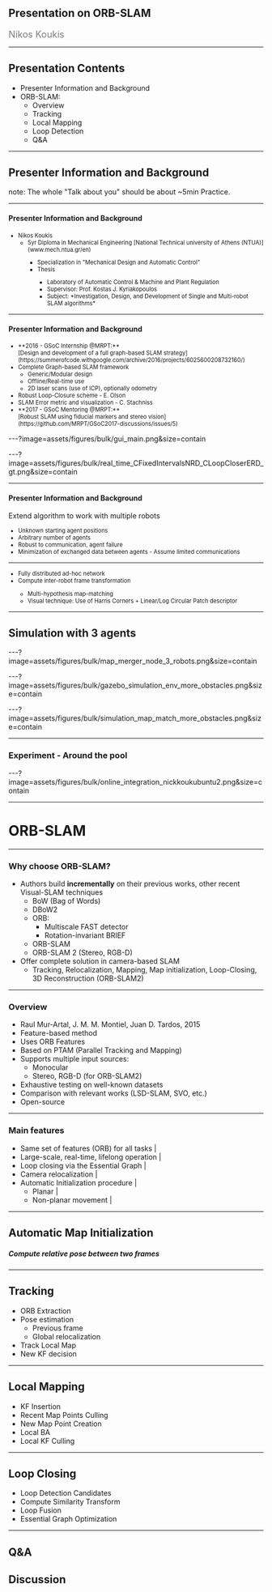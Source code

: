 <!-- .slide: class="center" -->
## Presentation on ORB-SLAM

<div style="color:gray; font-size: 1.3em">
Nikos Koukis<br>
</div>

---

## Presentation Contents

- Presenter Information and Background
- ORB-SLAM:
  - Overview
  - Tracking
  - Local Mapping
  - Loop Detection
  - Q&A


---

<!-- .slide: class="center" -->
## Presenter Information and Background

note:
The whole "Talk about you" should be about ~5min
Practice.

---

#### Presenter Information and Background

<div style="font-size:0.8em">
<ul>
  <li>Nikos Koukis
  <ul>
  <li> 5yr Diploma in Mechanical Engineering [National Technical university of Athens (NTUA)](www.mech.ntua.gr/en)</li>
  <ul>
    <li> Specialization in "Mechanical Design and Automatic Control"</li>
    <li>Thesis</li>
    <ul>
      <li>  Laboratory of Automatic Control & Machine and Plant Regulation</li>
      <li>  Supervisor: Prof. Kostas J. Kyriakopoulos</li>
      <li>  Subject: *Investigation, Design, and Development of Single and Multi-robot SLAM algorithms*</li>
  </ul>
  </ul>
</ul>
</div>

---

#### Presenter Information and Background

<div style="font-size:0.8em">
<ul>
  <li>**2016 - GSoC Internship @MRPT:**<br>[Design and development of a full graph-based SLAM strategy](https://summerofcode.withgoogle.com/archive/2016/projects/6025600208732160/)
  <li>  Complete Graph-based SLAM framework
  <ul>
    <li> Generic/Modular design
    <li> Offline/Real-time use
    <li> 2D laser scans (use of ICP), optionally odometry
  </ul>
  <li> Robust Loop-Closure scheme - E.  Olson
  <li> SLAM Error metric and visualization - C. Stachniss
  <li> **2017 - GSoC Mentoring @MRPT:**<br>[Robust SLAM using fiducial markers and stereo vision](https://github.com/MRPT/GSoC2017-discussions/issues/5)
</ul>
</div>

---?image=assets/figures/bulk/gui_main.png&size=contain
<!-- .slide: data-background-transition="none" -->
---?image=assets/figures/bulk/real_time_CFixedIntervalsNRD_CLoopCloserERD_gt.png&size=contain
<!-- .slide: data-background-transition="none" -->

---

#### Presenter Information and Background

Extend algorithm to work with multiple robots

<div style="font-size:0.8em">
<ul>
<li>Unknown starting agent positions</li>
<li>Arbitrary number of agents</li>
<li>Robust to communication, agent failure</li>
<li>Minimization of exchanged data between agents - Assume limited communications</li>
</ul>
</div>

<hr>

<div style="font-size:0.8em">
<ul>
  <li>Fully distributed ad-hoc network</li>
  <li>Compute inter-robot frame transformation</li>
    <ul>
      <li>Multi-hypothesis map-matching</li>
      <li>Visual technique: Use of Harris Corners + Linear/Log Circular Patch descriptor</li>
    </ul>
</ul>
</div>

---

<!-- .slide: class="center" -->
## Simulation with 3 agents

---?image=assets/figures/bulk/map_merger_node_3_robots.png&size=contain

---?image=assets/figures/bulk/gazebo_simulation_env_more_obstacles.png&size=contain
<!-- .slide: data-background-transition="none" -->
---?image=assets/figures/bulk/simulation_map_match_more_obstacles.png&size=contain
<!-- .slide: data-background-transition="none" -->

---

<!-- .slide: class="center" -->
### Experiment - Around the pool

---?image=assets/figures/bulk/online_integration_nickkoukubuntu2.png&size=contain

---

<!-- .slide: class="center" -->
# ORB-SLAM

---

### Why choose ORB-SLAM?

- Authors build **incrementally** on their previous works, other recent
    Visual-SLAM techniques
  - BoW (Bag of Words)
  - DBoW2
  - ORB:
    - Multiscale FAST detector
    - Rotation-invariant BRIEF
  - ORB-SLAM
  - ORB-SLAM 2 (Stereo, RGB-D)
- Offer complete solution in camera-based SLAM
  - Tracking, Relocalization, Mapping, Map initialization, Loop-Closing, 3D Reconstruction
      (ORB-SLAM2)


---

### Overview

- Raul Mur-Artal, J. M. M. Montiel, Juan D. Tardos, 2015
- Feature-based method
- Uses ORB Features
- Based on PTAM (Parallel Tracking and Mapping)
- Supports multiple input sources:
  - Monocular
  - Stereo, RGB-D (for ORB-SLAM2)
- Exhaustive testing on well-known datasets
- Comparison with relevant works (LSD-SLAM, SVO, etc.)
- Open-source

---

### Main features

- Same set of features (ORB) for all tasks |
- Large-scale, real-time, lifelong operation |
- Loop closing via the Essential Graph |
- Camera relocalization |
- Automatic Initialization procedure |
  - Planar |
  - Non-planar movement  |

---

<!-- .slide: class="center" -->
## Automatic Map Initialization

##### Compute relative pose between two frames

---

## Tracking

- ORB Extraction
- Pose estimation
  - Previous frame
  - Global relocalization
- Track Local Map
- New KF decision


---

## Local Mapping

- KF Insertion
- Recent Map Points Culling
- New Map Point Creation
- Local BA
- Local KF Culling


---

## Loop Closing

- Loop Detection Candidates
- Compute Similarity Transform
- Loop Fusion
- Essential Graph Optimization

---

<!-- .slide: class="center" -->
## Q&A
## Discussion
